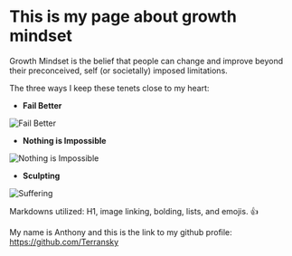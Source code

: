 # This is my page about growth mindset

Growth Mindset is the belief that people can change and improve beyond their preconceived, self (or societally) imposed limitations.

The three ways I keep these tenets close to my heart:

* **Fail Better**

![Fail Better](https://www.goethe.de/resources/files/jpg930/14174693406_9fd1e3e60f_o-formatkey-jpg-w320m.jpg)

* **Nothing is Impossible**

![Nothing is Impossible](https://memegenerator.net/img/instances/65604970/nothing-is-impossible-if-you-just-dooooo-it.jpg)

* **Sculpting**

![Suffering](https://images.gr-assets.com/quotes/1424559768p8/158868.jpg)


Markdowns utilized: H1, image linking, bolding, lists, and emojis. :+1:


My name is Anthony and this is the link to my github profile: https://github.com/Terransky


